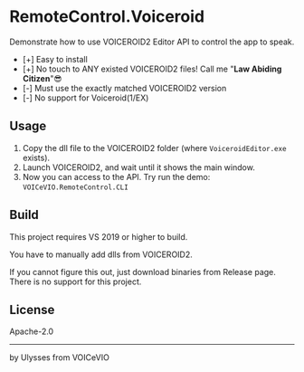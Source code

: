 # RemoteControl.Voiceroid
Demonstrate how to use VOICEROID2 Editor API to control the app to speak.

* [+] Easy to install
* [+] No touch to ANY existed VOICEROID2 files! Call me "**Law Abiding Citizen**"😎
* [-] Must use the exactly matched VOICEROID2 version
* [-] No support for Voiceroid(1/EX)

## Usage
1. Copy the dll file to the VOICEROID2 folder (where `VoiceroidEditor.exe` exists).
2. Launch VOICEROID2, and wait until it shows the main window.
3. Now you can access to the API. Try run the demo: `VOICeVIO.RemoteControl.CLI`

## Build
This project requires VS 2019 or higher to build.

You have to manually add dlls from VOICEROID2.

If you cannot figure this out, just download binaries from Release page. There is no support for this project.

## License
Apache-2.0

---
by Ulysses from VOICeVIO